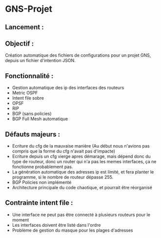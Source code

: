 # GNS-Projet

## Lancement :

## Objectif :

Création automatique des fichiers de configurations pour un projet GNS, depuis un fichier d'intention JSON.

## Fonctionnalité :

- Gestion automatique des ip des interfaces des routeurs
- Metric OSPF
- Intent file sobre
- OPSF
- RIP
- BGP (sans policies)
- BGP Full Mesh automatique


## Défauts majeurs :

- Ecriture du cfg de la mauvaise manière (Au début nous n'avions pas compris que la forme du cfg n'avait pas d'impacte)
- Ecriture depuis un cfg vierge apres démarage, mais dépend donc du type de routeur, donc un router qui n'a pas les memes interfaces, ça ne fonctionne probablement pas.
- La génération automatique des adresses ip est limité, et fera planter le programme, si le nombre de routeur dépasse 255.
- BGP Policies non implémenté
- Architecture principale du code chaotique, et pourrait être réorganisé

## Contrainte intent file :

- Une interface ne peut pas être connecté à plusieurs routeurs pour le moment
- Les interfaces doivent être listé dans l'ordre
- Problème de gestion du masque pour les plages d'adresses

